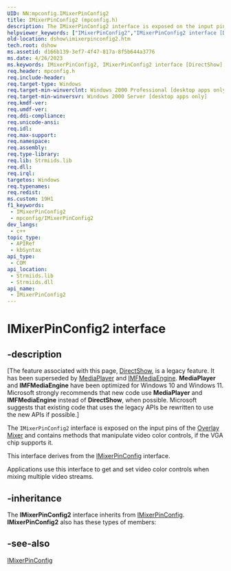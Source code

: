 ```yaml
---
UID: NN:mpconfig.IMixerPinConfig2
title: IMixerPinConfig2 (mpconfig.h)
description: The IMixerPinConfig2 interface is exposed on the input pins of the Overlay Mixer and contains methods that manipulate video color controls, if the VGA chip supports it.This interface derives from the IMixerPinConfig interface.Applications use this interface to get and set video color controls when mixing multiple video streams.
helpviewer_keywords: ["IMixerPinConfig2","IMixerPinConfig2 interface [DirectShow]","IMixerPinConfig2 interface [DirectShow]","described","IMixerPinConfig2Interface","dshow.imixerpinconfig2","mpconfig/IMixerPinConfig2"]
old-location: dshow\imixerpinconfig2.htm
tech.root: dshow
ms.assetid: d166b139-3ef7-4f47-817a-8f5b644a3776
ms.date: 4/26/2023
ms.keywords: IMixerPinConfig2, IMixerPinConfig2 interface [DirectShow], IMixerPinConfig2 interface [DirectShow],described, IMixerPinConfig2Interface, dshow.imixerpinconfig2, mpconfig/IMixerPinConfig2
req.header: mpconfig.h
req.include-header: 
req.target-type: Windows
req.target-min-winverclnt: Windows 2000 Professional [desktop apps only]
req.target-min-winversvr: Windows 2000 Server [desktop apps only]
req.kmdf-ver: 
req.umdf-ver: 
req.ddi-compliance: 
req.unicode-ansi: 
req.idl: 
req.max-support: 
req.namespace: 
req.assembly: 
req.type-library: 
req.lib: Strmiids.lib
req.dll: 
req.irql: 
targetos: Windows
req.typenames: 
req.redist: 
ms.custom: 19H1
f1_keywords:
 - IMixerPinConfig2
 - mpconfig/IMixerPinConfig2
dev_langs:
 - c++
topic_type:
 - APIRef
 - kbSyntax
api_type:
 - COM
api_location:
 - Strmiids.lib
 - Strmiids.dll
api_name:
 - IMixerPinConfig2
---
```


# IMixerPinConfig2 interface


## -description

\[The feature associated with this page, [DirectShow](/windows/win32/directshow/directshow), is a legacy feature. It has been superseded by [MediaPlayer](/uwp/api/Windows.Media.Playback.MediaPlayer) and [IMFMediaEngine](/windows/win32/api/mfmediaengine/nn-mfmediaengine-imfmediaengine). **MediaPlayer** and **IMFMediaEngine** have been optimized for Windows 10 and Windows 11. Microsoft strongly recommends that new code use **MediaPlayer** and **IMFMediaEngine** instead of **DirectShow**, when possible. Microsoft suggests that existing code that uses the legacy APIs be rewritten to use the new APIs if possible.\]

The <code>IMixerPinConfig2</code> interface is exposed on the input pins of the <a href="/windows/desktop/DirectShow/overlay-mixer-filter">Overlay Mixer</a> and contains methods that manipulate video color controls, if the VGA chip supports it.

This interface derives from the <a href="/windows/desktop/api/mpconfig/nn-mpconfig-imixerpinconfig">IMixerPinConfig</a> interface.

Applications use this interface to get and set video color controls when mixing multiple video streams.

## -inheritance

The <b>IMixerPinConfig2</b> interface inherits from <a href="/windows/desktop/api/mpconfig/nn-mpconfig-imixerpinconfig">IMixerPinConfig</a>. <b>IMixerPinConfig2</b> also has these types of members:

## -see-also

<a href="/windows/desktop/api/mpconfig/nn-mpconfig-imixerpinconfig">IMixerPinConfig</a>
